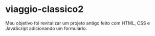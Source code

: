 # viaggio-classico2
Meu objetivo foi revitalizar um projeto antigo feito com HTML, CSS e JavaScript adicionando um formulário.
